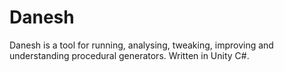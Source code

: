 # Danesh

Danesh is a tool for running, analysing, tweaking, improving and understanding procedural generators. Written in Unity C#.
